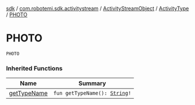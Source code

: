 [sdk](../../../index.md) / [com.robotemi.sdk.activitystream](../../index.md) / [ActivityStreamObject](../index.md) / [ActivityType](index.md) / [PHOTO](./-p-h-o-t-o.md)

# PHOTO

`PHOTO`

### Inherited Functions

| Name | Summary |
|---|---|
| [getTypeName](get-type-name.md) | `fun getTypeName(): `[`String`](https://kotlinlang.org/api/latest/jvm/stdlib/kotlin/-string/index.html)`!` |
